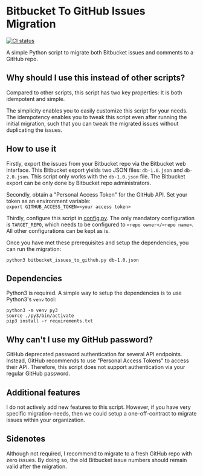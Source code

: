 # Bitbucket To GitHub Issues Migration

<a href="https://github.com/fkirc/bitbucket-issues-to-github/actions?query=branch%3Amaster"><img alt="CI status" src="https://github.com/fkirc/bitbucket-issues-to-github/workflows/Tests/badge.svg/?branch=master"></a>

A simple Python script to migrate both Bitbucket issues and comments to a GitHub repo.

## Why should I use this instead of other scripts?

Compared to other scripts, this script has two key properties:
It is both idempotent and simple.

The simplicity enables you to easily customize this script for your needs.
The idempotency enables you to tweak this script even after running the initial migration, such that you can tweak the migrated issues without duplicating the issues.

## How to use it

Firstly, export the issues from your Bitbucket repo via the Bitbucket web interface.
This Bitbucket export yields two JSON files:
`db-1.0.json` and `db-2.0.json`.
This script only works with the `db-1.0.json` file.
The Bitbucket export can be only done by Bitbucket repo administrators.

Secondly, obtain a "Personal Access Token" for the GitHub API.
Set your token as an environment variable:  
`export GITHUB_ACCESS_TOKEN=<your access token>`

Thirdly, configure this script in [config.py](config.py).
The only mandatory configuration is `TARGET_REPO`, which needs to be configured to `<repo owner>/<repo name>`.
All other configurations can be kept as is.

Once you have met these prerequisites and setup the dependencies, you can run the migration:

`python3 bitbucket_issues_to_github.py db-1.0.json`


## Dependencies

Python3 is required.
A simple way to setup the dependencies is to use Python3's `venv` tool:

`python3 -m venv py3`  
`source ./py3/bin/activate`  
`pip3 install -r requirements.txt`

## Why can't I use my GitHub password?

GitHub deprecated password authentication for several API endpoints.
Instead, GitHub recommends to use "Personal Access Tokens" to access their API.
Therefore, this script does not support authentication via your regular GitHub password.

## Additional features

I do not actively add new features to this script.
However, if you have very specific migration-needs, then we could setup a one-off-contract to migrate issues within your organization.

## Sidenotes

Although not required, I recommend to migrate to a fresh GitHub repo with zero issues. By doing so, the old Bitbucket issue numbers should remain valid after the migration.
